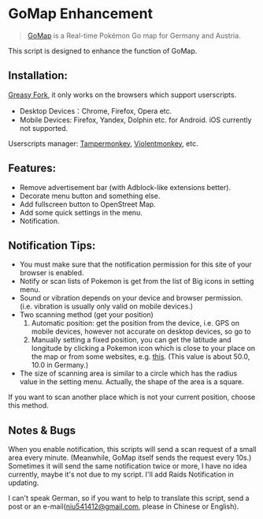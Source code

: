 # GoMap Enhancement

> [GoMap](https://gomap.eu) is a Real-time Pokémon Go map for Germany and Austria.

This script is designed to enhance the function of GoMap.
## Installation:
[Greasy Fork](https://greasyfork.org/scripts/33147), it only works on the browsers which support userscripts.
- Desktop Devices：Chrome, Firefox, Opera etc. 
- Mobile Devices: Firefox, Yandex, Dolphin etc. for Android. iOS currently not supported.

Userscripts manager: [Tampermonkey](http://tampermonkey.net/), [Violentmonkey](https://violentmonkey.github.io/), etc.


## Features:

- Remove advertisement bar (with Adblock-like extensions better).
- Decorate menu button and something else.
- Add fullscreen button to OpenStreet Map.
- Add some quick settings in the menu.
- Notification.

## Notification Tips:

- You must make sure that the notification permission for this site of your browser is enabled.
- Notify or scan lists of Pokemon is get from the list of Big icons in setting menu.
- Sound or vibration depends on your device and browser permission. (i.e.  vibration is usually only valid on mobile devices.)
- Two scanning method (get your position)
  1. Automatic position: get the position from the device, i.e. GPS on mobile devices,  however not accurate on desktop devices, so go to 
  2. Manually setting a fixed position, you can get the latitude and longitude by clicking a Pokemon icon which is close to your place on the map or from some websites, e.g. [this](https://www.gps-coordinates.org/). 
(This value is about 50.0, 10.0 in Germany.) 
- The size of scanning area is similar to a circle which has the radius value in the setting menu. Actually, the shape of the area is a square.

If you want to scan another place which is not your current position,  choose this method.

## Notes & Bugs

When you enable notification, this scripts will send a scan request of a small area every minute. (Meanwhile, GoMap itself sends the request every 10s.) Sometimes it will send the same notification twice or more, I have no idea currently, maybe it's not due to my script.
I'll add Raids Notification in updating.

I can't speak German,  so if you want to help to translate this script, send a post or an e-mail(niu541412@gmail.com, please in Chinese or English).
